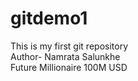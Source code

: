# gitdemo1
This is  my first git repository
<br>
Author- Namrata Salunkhe
<br>
Future Millionaire  100M USD

